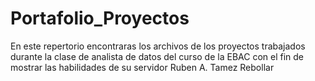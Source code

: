 # Portafolio_Proyectos
En este repertorio encontraras los archivos de los proyectos trabajados durante la clase de analista de datos del curso de la EBAC con el fin de mostrar las habilidades de su servidor Ruben A. Tamez Rebollar
